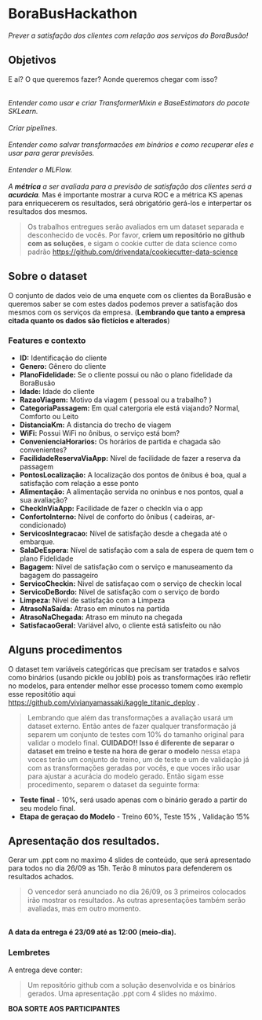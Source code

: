 # BoraBusHackathon
_Prever a satisfação dos clientes com relação aos serviços do BoraBusão!_ 

## Objetivos
E aí? O que queremos fazer? Aonde queremos chegar com isso?

<br>_Entender como usar e criar TransformerMixin e BaseEstimators do pacote SKLearn._</br>
<br>_Criar pipelines._</br>
<br>_Entender como salvar transformacões em binários e como recuperar eles e usar para gerar previsões._</br>
<br>_Entender o MLFlow._</br>
<br>_A **métrica** a ser avaliada para a previsão de satisfação dos clientes será a **acurácia**._ Mas é importante mostrar a curva ROC e a métrica KS apenas para enriquecerem os resultados, será obrigatório gerá-los e interpertar os resultados dos mesmos.</br>


> Os trabalhos entregues serão avaliados em um dataset separada e desconhecido de vocês. Por favor, **criem um repositório no github com as soluções**, e sigam o cookie cutter de data science como padrão https://github.com/drivendata/cookiecutter-data-science

## Sobre o dataset

O conjunto de dados veio de uma enquete com os clientes da BoraBusão e queremos saber se com estes dados podemos prever a satisfação dos mesmos com os serviços da empresa. (**Lembrando que tanto a empresa citada quanto os dados são fictícios e alterados**)

### Features e contexto
<ul>
  <li><strong>ID:</strong> Identificação do cliente</li>
  <li><strong>Genero:</strong> Gênero do cliente</li>
  <li><strong>PlanoFidelidade:</strong> Se o cliente possui ou não o plano fidelidade da BoraBusão</li>
  <li><strong>Idade:</strong> Idade do cliente</li>
  <li><strong>RazaoViagem:</strong> Motivo da viagem ( pessoal ou a trabalho? )</li>
  <li><strong>CategoriaPassagem:</strong>  Em qual catergoria ele está viajando? Normal, Comforto ou Leito</li>
  <li><strong>DistanciaKm:</strong> A distancia do trecho de viagem</li>
  <li><strong>WiFi:</strong> Possui WiFi no ônibus, o serviço está bom?</li>
  <li><strong>ConvenienciaHorarios:</strong> Os horários de partida e chagada são convenientes?</li>
  <li><strong>FacilidadeReservaViaApp:</strong> Nível de facilidade de fazer a reserva da passagem</li>
  <li><strong>PontosLocalização:</strong> A localização dos pontos de ônibus é boa, qual a satisfação com relação a esse ponto</li>
  <li><strong>Alimentação:</strong> A alimentação servida no oninbus e nos pontos, qual a sua avaliação?</li>
  <li><strong>CheckInViaApp:</strong> Facilidade de fazer o checkIn via o app</li>
  <li><strong>ConfortoInterno:</strong> Nível de conforto do ônibus ( cadeiras, ar-condicionado)</li>
  <li><strong>ServicosIntegracao:</strong> Nível de satisfação desde a chegada até o embarque.</li>
  <li><strong>SalaDeEspera:</strong> Nível de satisfação com a sala de espera de quem tem o plano Fidelidade</li>
  <li><strong>Bagagem:</strong> Nível de satisfação com o serviço e manuseamento da bagagem do passageiro</li>
  <li><strong>ServicoCheckin:</strong> Nivel de satisfaçao com o serviço de checkin local</li>
  <li><strong>ServicoDeBordo:</strong> Nível de satisfação com o serviço de bordo</li>
  <li><strong>Limpeza:</strong> Nível de satisfação com a Limpeza</li>
  <li><strong>AtrasoNaSaída:</strong> Atraso em minutos na partida</li>
  <li><strong>AtrasoNaChegada:</strong> Atraso em minuto na chegada</li>
  <li><strong>SatisfacaoGeral:</strong> Variável alvo, o cliente está satisfeito ou não</li>
</ul>

## Alguns procedimentos
O dataset tem variáveis categóricas que precisam ser tratados e salvos como binários (usando pickle ou joblib) pois as transformações irão refletir no modelos, para entender melhor esse processo tomem como exemplo esse repositótio aqui https://github.com/vivianyamassaki/kaggle_titanic_deploy .

> Lembrando que além das transformações a avaliação usará um dataset externo. Então antes de fazer qualquer transformação já separem um conjunto de testes com 10% do tamanho original para validar o modelo final. **CUIDADO!! Isso é diferente de separar o dataset em treino e teste na hora de gerar o modelo** nessa etapa voces terão um conjunto de treino, um de teste e um de validação já com as transformações geradas por vocês, e que voces irão usar para ajustar a acurácia do modelo gerado.
 Então sigam esse procedimento, separem o dataset da seguinte forma:
 <ul>
  <li> <strong>Teste final</strong> - 10%, será usado apenas com o binário gerado a partir do seu modelo final.</li>
  <li> <strong>Etapa de geraçao do Modelo</strong> - Treino 60%, Teste 15% , Validação 15% </li>
</ul>

## Apresentação dos resultados.

Gerar um .ppt com no maximo 4 slides de conteúdo, que será apresentado para todos no dia 26/09 as 15h.
Terão 8 minutos para defenderem os resultados achados.

> O vencedor será anunciado no dia 26/09, os 3 primeiros colocados irão mostrar os resultados. 
> As outras apresentações também serão avaliadas, mas em outro momento.

<br><strong> A data da entrega é 23/09 até as 12:00 (meio-dia).</strong></br>
### Lembretes
A entrega deve conter:
> Um repositório github com a solução desenvolvida e os binários gerados.
> Uma apresentação .ppt com 4 slides no máximo.




<p> <strong>BOA SORTE AOS PARTICIPANTES</strong> </p>

